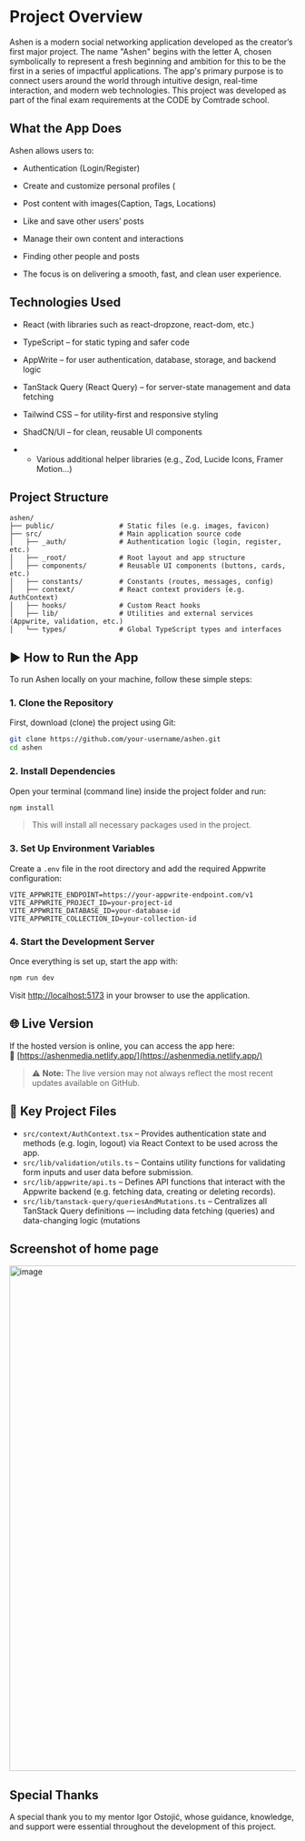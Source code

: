 # Project Overview

Ashen is a modern social networking application developed as the creator’s first major project. The name "Ashen" begins with the letter A, chosen symbolically to represent a fresh beginning and ambition for this to be the first in a series of impactful applications.
The app's primary purpose is to connect users around the world through intuitive design, real-time interaction, and modern web technologies.
This project was developed as part of the final exam requirements at the CODE by Comtrade school.

## What the App Does

Ashen allows users to:

- Authentication (Login/Register)

- Create and customize personal profiles (

- Post content with images(Caption, Tags, Locations)

- Like and save other users’ posts

- Manage their own content and interactions

- Finding other people and posts

- The focus is on delivering a smooth, fast, and clean user experience.

## Technologies Used

- React (with libraries such as react-dropzone, react-dom, etc.)

- TypeScript – for static typing and safer code

- AppWrite – for user authentication, database, storage, and backend logic

- TanStack Query (React Query) – for server-state management and data fetching

- Tailwind CSS – for utility-first and responsive styling

- ShadCN/UI – for clean, reusable UI components

- - Various additional helper libraries (e.g., Zod, Lucide Icons, Framer Motion...)

## Project Structure

```
ashen/
├── public/                # Static files (e.g. images, favicon)
├── src/                   # Main application source code
│   ├── _auth/             # Authentication logic (login, register, etc.)
│   ├── _root/             # Root layout and app structure
│   ├── components/        # Reusable UI components (buttons, cards, etc.)
│   ├── constants/         # Constants (routes, messages, config)
│   ├── context/           # React context providers (e.g. AuthContext)
│   ├── hooks/             # Custom React hooks
│   ├── lib/               # Utilities and external services (Appwrite, validation, etc.)
│   └── types/             # Global TypeScript types and interfaces
```

## ▶️ How to Run the App

To run Ashen locally on your machine, follow these simple steps:

### 1. Clone the Repository
First, download (clone) the project using Git:
```bash
git clone https://github.com/your-username/ashen.git
cd ashen
```

### 2. Install Dependencies
Open your terminal (command line) inside the project folder and run:
```bash
npm install
```
> This will install all necessary packages used in the project.

### 3. Set Up Environment Variables
Create a `.env` file in the root directory and add the required Appwrite configuration:

```env
VITE_APPWRITE_ENDPOINT=https://your-appwrite-endpoint.com/v1
VITE_APPWRITE_PROJECT_ID=your-project-id
VITE_APPWRITE_DATABASE_ID=your-database-id
VITE_APPWRITE_COLLECTION_ID=your-collection-id
```

### 4. Start the Development Server
Once everything is set up, start the app with:
```bash
npm run dev
```

Visit [http://localhost:5173](http://localhost:5173) in your browser to use the application.

## 🌐 Live Version

If the hosted version is online, you can access the app here:  
🔗 [https://ashenmedia.netlify.app/](https://ashenmedia.netlify.app/)

> ⚠️ **Note:** The live version may not always reflect the most recent updates available on GitHub.

## 🔧 Key Project Files

- `src/context/AuthContext.tsx` – Provides authentication state and methods (e.g. login, logout) via React Context to be used across the app.
- `src/lib/validation/utils.ts` – Contains utility functions for validating form inputs and user data before submission.
- `src/lib/appwrite/api.ts` – Defines API functions that interact with the Appwrite backend (e.g. fetching data, creating or deleting records).
- `src/lib/tanstack-query/queriesAndMutations.ts` – Centralizes all TanStack Query definitions — including data fetching (queries) and data-changing logic (mutations

## Screenshot of home page

<img width="1908" height="889" alt="image" src="https://github.com/user-attachments/assets/f08e7246-d85e-440f-9737-e6da09e846b2" />



## Special Thanks

A special thank you to my mentor Igor Ostojić, whose guidance, knowledge, and support were essential throughout the development of this project.
